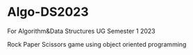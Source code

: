 # Algo-DS2023
For Algorithm&amp;Data Structures UG Semester 1 2023

Rock Paper Scissors game using object oriented programming
